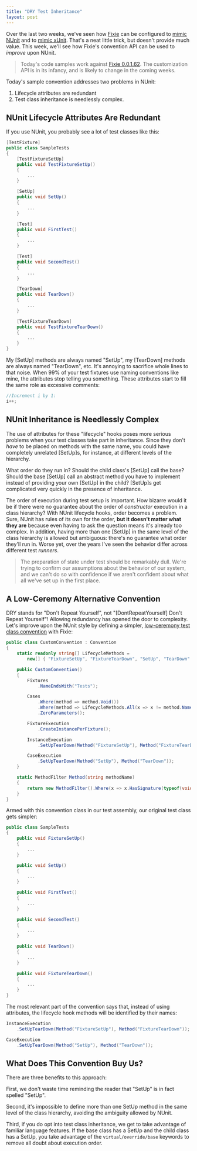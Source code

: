 ```yaml
---
title: "DRY Test Inheritance"
layout: post
---
```



Over the last two weeks, we've seen how <a href="https://github.com/fixie/fixie">Fixie</a> can be configured to <a href="http://patrick.lioi.net/2013/05/30/fixies-life-bicycle/">mimic NUnit</a> and to <a href="http://patrick.lioi.net/2013/06/05/the-sincerest-form-of-flattery/">mimic xUnit</a>.  That's a neat little trick, but doesn't provide much value.  This week, we'll see how Fixie's convention API can be used to *improve* upon NUnit.

> Today's code samples work against <a href="http://nuget.org/packages/Fixie/0.0.1.62">Fixie 0.0.1.62</a>. The customization API is in its infancy, and is likely to change in the coming weeks.

Today's sample convention addresses two problems in NUnit:

1. Lifecycle attributes are redundant
2. Test class inheritance is needlessly complex.


## NUnit Lifecycle Attributes Are Redundant

If you use NUnit, you probably see a lot of test classes like this:

```cs
[TestFixture]
public class SampleTests
{
    [TestFixtureSetUp]
    public void TestFixtureSetUp()
    {
        ...
    }

    [SetUp]
    public void SetUp()
    {
        ...
    }

    [Test]
    public void FirstTest()
    {
        ...
    }

    [Test]
    public void SecondTest()
    {
        ...
    }

    [TearDown]
    public void TearDown()
    {
        ...
    }

    [TestFixtureTearDown]
    public void TestFixtureTearDown()
    {
        ...
    }
}
```

My [SetUp] methods are always named "SetUp", my [TearDown] methods are always named "TearDown", etc. It's annoying to sacrifice whole lines to that noise.  When 99% of your test fixtures use naming conventions like mine, the attributes stop telling you something.  These attributes start to fill the same role as excessive comments:

```cs
//Increment i by 1:
i++;
```

## NUnit Inheritance is Needlessly Complex

The use of attributes for these "lifecycle" hooks poses more serious problems when your test classes take part in inheritance.  Since they don't *have* to be placed on methods with the same name, you could have completely unrelated [SetUp]s, for instance, at different levels of the hierarchy.

What order do they run in? Should the child class's [SetUp] call the base?  Should the base [SetUp] call an abstract method you have to implement instead of providing your own [SetUp] in the child? [SetUp]s get complicated very quickly in the presence of inheritance.

The order of execution during test setup is important. How bizarre would it be if there were no guarantee about the order of *constructor* execution in a class hierarchy?  With NUnit lifecycle hooks, order becomes a problem.  Sure, NUnit has rules of its own for the order, **but it doesn't matter what they are** because even having to ask the question means it's already too complex. In addition, having more than one [SetUp] in the same level of the class hierarchy is allowed but ambiguous: there's no guarantee what order they'll run in. Worse yet, over the years I've seen the behavior differ across different test *runners*.

> The preparation of state under test should be remarkably dull.  We're trying to confirm our assumptions about the behavior of our system, and we can't do so with confidence if we aren't confident about what all we've set up in the first place.

## A Low-Ceremony Alternative Convention

DRY stands for "Don't Repeat Yourself", not "[DontRepeatYourself] Don't Repeat Yourself"! Allowing redundancy has opened the door to complexity. Let's improve upon the NUnit style by defining a simpler, <a href="https://github.com/fixie/fixie/blob/a74078dfe3c8f415fd0663af104b75adfb90d29d/src/Fixie.Samples/LowCeremony/CustomConvention.cs">low-ceremony test class convention</a> with Fixie:

```cs
public class CustomConvention : Convention
{
    static readonly string[] LifecycleMethods =
        new[] { "FixtureSetUp", "FixtureTearDown", "SetUp", "TearDown" };

    public CustomConvention()
    {
        Fixtures
            .NameEndsWith("Tests");

        Cases
            .Where(method => method.Void())
            .Where(method => LifecycleMethods.All(x => x != method.Name))
            .ZeroParameters();

        FixtureExecution
            .CreateInstancePerFixture();

        InstanceExecution
            .SetUpTearDown(Method("FixtureSetUp"), Method("FixtureTearDown"));

        CaseExecution
            .SetUpTearDown(Method("SetUp"), Method("TearDown"));
    }

    static MethodFilter Method(string methodName)
    {
        return new MethodFilter().Where(x => x.HasSignature(typeof(void), methodName));
    }
}
```

Armed with this convention class in our test assembly, our original test class gets simpler:

```cs
public class SampleTests
{
    public void FixtureSetUp()
    {
        ...
    }

    public void SetUp()
    {
        ...
    }

    public void FirstTest()
    {
        ...
    }

    public void SecondTest()
    {
        ...
    }

    public void TearDown()
    {
        ...
    }

    public void FixtureTearDown()
    {
        ...
    }
}
```

The most relevant part of the convention says that, instead of using attributes, the lifecycle hook methods will be identified by their names:

```cs
InstanceExecution
    .SetUpTearDown(Method("FixtureSetUp"), Method("FixtureTearDown"));

CaseExecution
    .SetUpTearDown(Method("SetUp"), Method("TearDown"));
```

## What Does This Convention Buy Us?

There are three benefits to this approach:

First, we don't waste time reminding the reader that "SetUp" is in fact spelled "SetUp".

Second, it's impossible to define more than one SetUp method in the same level of the class hierarchy, avoiding the ambiguity allowed by NUnit.

Third, if you do opt into test class inheritance, we get to take advantage of familiar language features. If the base class has a SetUp and the child class has a SetUp, you take advantage of the `virtual/override/base` keywords to remove all doubt about execution order.
